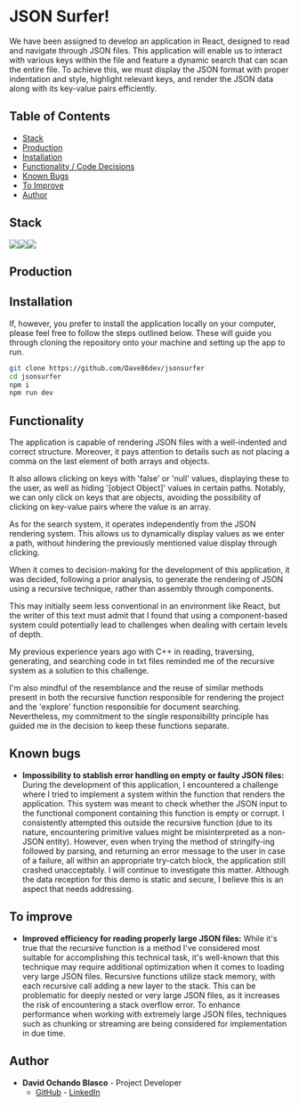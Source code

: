 # JSON Surfer!

We have been assigned to develop an application in React, designed to read and navigate through JSON files. This application will enable us to interact with various keys within the file and feature a dynamic search that can scan the entire file. To achieve this, we must display the JSON format with proper indentation and style, highlight relevant keys, and render the JSON data along with its key-value pairs efficiently.

## Table of Contents 

- [Stack](#stack)
- [Production](#production)
- [Installation](#installation)
- [Functionality / Code Decisions](#functionality)
- [Known Bugs](#known-bugs)
- [To Improve](#to-improve)
- [Author](#author)


## Stack 

<img src="https://img.shields.io/badge/-React-61DAFB?style=for-the-badge&logo=react&logoColor=black"><img src="https://img.shields.io/badge/JavaScript-F7DF1E?logo=javascript&logoColor=000&style=for-the-badge"><img src="https://img.shields.io/badge/-Vite-747bff?style=for-the-badge&logo=vite&logoColor=white">

## Production

## Installation 

If, however, you prefer to install the application locally on your computer, please feel free to follow the steps outlined below. These will guide you through cloning the repository onto your machine and setting up the app to run.

```sh
git clone https://github.com/Dave86dev/jsonsurfer
cd jsonsurfer
npm i
npm run dev
```

## Functionality

The application is capable of rendering JSON files with a well-indented and correct structure. Moreover, it pays attention to details such as not placing a comma on the last element of both arrays and objects. 

It also allows clicking on keys with 'false' or 'null' values, displaying these to the user, as well as hiding '[object Object]' values in certain paths. Notably, we can only click on keys that are objects, avoiding the possibility of clicking on key-value pairs where the value is an array. 

As for the search system, it operates independently from the JSON rendering system. This allows us to dynamically display values as we enter a path, without hindering the previously mentioned value display through clicking.

When it comes to decision-making for the development of this application, it was decided, following a prior analysis, to generate the rendering of JSON using a recursive technique, rather than assembly through components. 

This may initially seem less conventional in an environment like React, but the writer of this text must admit that I found that using a component-based system could potentially lead to challenges when dealing with certain levels of depth. 

My previous experience years ago with C++ in reading, traversing, generating, and searching code in txt files reminded me of the recursive system as a solution to this challenge. 

I'm also mindful of the resemblance and the reuse of similar methods present in both the recursive function responsible for rendering the project and the 'explore' function responsible for document searching. Nevertheless, my commitment to the single responsibility principle has guided me in the decision to keep these functions separate.

## Known bugs

- **Impossibility to stablish error handling on empty or faulty JSON files:** During the development of this application, I encountered a challenge where I tried to implement a system within the function that renders the application. This system was meant to check whether the JSON input to the functional component containing this function is empty or corrupt. I consistently attempted this outside the recursive function (due to its nature, encountering primitive values might be misinterpreted as a non-JSON entity). However, even when trying the method of stringify-ing followed by parsing, and returning an error message to the user in case of a failure, all within an appropriate try-catch block, the application still crashed unacceptably. I will continue to investigate this matter. Although the data reception for this demo is static and secure, I believe this is an aspect that needs addressing.

## To improve 

- **Improved efficiency for reading properly large JSON files:** While it's true that the recursive function is a method I've considered most suitable for accomplishing this technical task, it's well-known that this technique may require additional optimization when it comes to loading very large JSON files. Recursive functions utilize stack memory, with each recursive call adding a new layer to the stack. This can be problematic for deeply nested or very large JSON files, as it increases the risk of encountering a stack overflow error. To enhance performance when working with extremely large JSON files, techniques such as chunking or streaming are being considered for implementation in due time.

## Author

- **David Ochando Blasco** - Project Developer
  - [GitHub](https://github.com/Dave86dev) - [LinkedIn](https://www.linkedin.com/in/david-ochando-blasco-90b2ba1a/)